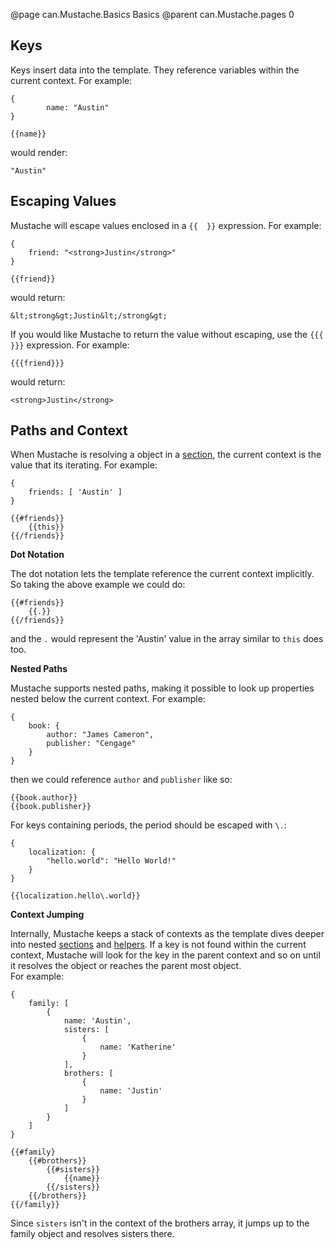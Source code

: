 @page can.Mustache.Basics Basics
@parent can.Mustache.pages 0

## Keys

Keys insert data into the template.  They reference variables
within the current context.  For example:

	{
    		name: "Austin"
	}

	{{name}}

would render:


	"Austin"

## Escaping Values

Mustache will escape values enclosed in a `{{  }}` expression.  For example:
	
	{
		friend: "<strong>Justin</strong>"
	}

	{{friend}}

would return:

	&lt;strong&gt;Justin&lt;/strong&gt;

If you would like Mustache to return the value without 
escaping, use the `{{{  }}}` expression.  For example:

	{{{friend}}}

would return:

	<strong>Justin</strong>

## Paths and Context

When Mustache is resolving a object in a [section](#Sections), the current
context is the value that its iterating. For example:

	{
		friends: [ 'Austin' ]
	}

	{{#friends}}
		{{this}}
	{{/friends}}

__Dot Notation__

The dot notation lets the template reference the current context implicitly.  So taking the above example
we could do:

	{{#friends}}
		{{.}}
	{{/friends}}

and the `.` would represent the 'Austin' value in the array similar to `this` does too.

__Nested Paths__

Mustache supports nested paths, making it possible to look up 
properties nested below the current context.  For example:

	{ 
		book: {
			author: "James Cameron",
			publisher: "Cengage"
		}
	}

then we could reference `author` and `publisher` like so:

	{{book.author}}
	{{book.publisher}}

For keys containing periods, the period should be escaped with `\.`:

	{
		localization: {
			"hello.world": "Hello World!"
		}
	}

	{{localization.hello\.world}}


__Context Jumping__

Internally, Mustache keeps a stack of contexts as the template dives
deeper into nested [sections](#Sections) and [helpers](#Helpers).  If a key is not found within 
the current context, Mustache will look for the key in the parent context
and so on until it resolves the object or reaches the parent most object.  
For example:

	{
		family: [
			{
				name: 'Austin',
				sisters: [
					{
						name: 'Katherine'
					}
				],
				brothers: [
					{
						name: 'Justin'
					}
				]
			}
		]
	}

	{{#family}
		{{#brothers}}
			{{#sisters}}
				{{name}}
			{{/sisters}}
		{{/brothers}}
	{{/family}}

Since `sisters` isn't in the context of the brothers array,
it jumps up to the family object and resolves sisters there.
